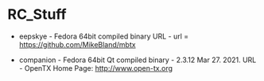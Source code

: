 # RC_Stuff

- eepskye - Fedora 64bit compiled binary
	URL - 	url = https://github.com/MikeBland/mbtx

- companion - Fedora 64bit Qt compiled binary - 2.3.12 Mar 27. 2021.
	URL - OpenTX Home Page: http://www.open-tx.org

